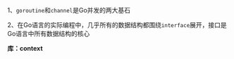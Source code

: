 1、`goroutine`和`channel`是Go并发的两大基石

2、在Go语言的实际编程中，几乎所有的数据结构都围绕`interface`展开，接口是Go语言中所有数据结构的核心

**库：context**
